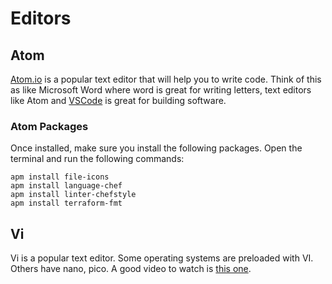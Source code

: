 # Editors

## Atom
[Atom.io](https://atom.io/) is a popular text editor that will help you to write code. Think of this as like Microsoft Word where word is great for writing letters, text editors like Atom and [VSCode](https://code.visualstudio.com/) is great for building software.

### Atom Packages
Once installed, make sure you install the following packages. Open the terminal and run the following commands:
```
apm install file-icons
apm install language-chef
apm install linter-chefstyle
apm install terraform-fmt
```

## Vi
Vi is a popular text editor. Some operating systems are preloaded with VI. Others have nano, pico. A good video to watch is [this one](https://www.youtube.com/watch?v=lxET5r3Xc3g).
